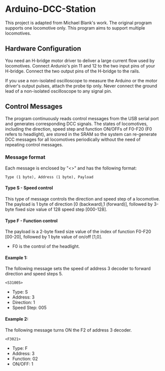 # Arduino-DCC-Station
This project is adapted from Michael Blank's work. The original program supports one locomotive only. This program aims to support multiple locomotives.

## Hardware Configuration
You need an H-bridge motor driver to deliver a large current flow used by locomotives. Connect Ardunio's pin 11 and 12 to the two input pins of your H-bridge. Connect the two output pins of the H-bridge to the rails.

If you use a non-isolated oscilloscope to measure the Arduino or the motor driver's output pulses, attach the probe tip only. Never connect the ground lead of a non-isolated oscilloscope to any signal pin.

## Control Messages
The program continuously reads control messages from the USB serial port and generates corresponding DCC signals. The states of locomotives, including the direction, speed step and function ON/OFFs of F0-F20 (F0 refers to headlight), are stored in the SRAM so the system can re-generate DCC messages for all locomotives periodically without the need of repeating control messages.

### Message format
Each message is enclosed by "<>" and has the following format:
```
Type (1 byte), Address (1 byte), Payload
```
#### Type S - Speed control
This type of message controls the direction and speed step of a locomotive.
The payload is 1 byte of direction [0 (backward),1 (forward)], followed by 3-byte fixed size value of 128 speed step [000-128].

#### Type F - Function control
The payload is a 2-byte fixed size value of the index of function F0-F20 [00-20], followed by 1 byte value of on/off [1,0].
* F0 is the control of the headlight.

#### Example 1:
The following message sets the speed of address 3 decoder to forward direction and speed steps 5.
```
<S31005>
```
* Type: S
* Address: 3
* Direction: 1
* Speed Step: 005

#### Example 2:
The following message turns ON the F2 of address 3 decoder.
```
<F3021>
```
* Type: F
* Address: 3
* Function: 02
* ON/OFF: 1




